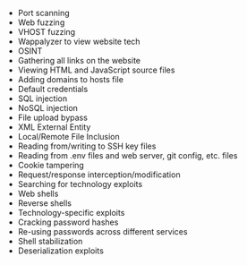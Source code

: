 
- Port scanning
- Web fuzzing
- VHOST fuzzing
- Wappalyzer to view website tech
- OSINT
- Gathering all links on the website
- Viewing HTML and JavaScript source files
- Adding domains to hosts file
- Default credentials
- SQL injection
- NoSQL injection
- File upload bypass
- XML External Entity
- Local/Remote File Inclusion
- Reading from/writing to SSH key files
- Reading from .env files and web server, git config, etc. files
- Cookie tampering
- Request/response interception/modification
- Searching for technology exploits
- Web shells
- Reverse shells
- Technology-specific exploits
- Cracking password hashes
- Re-using passwords across different services
- Shell stabilization
- Deserialization exploits
